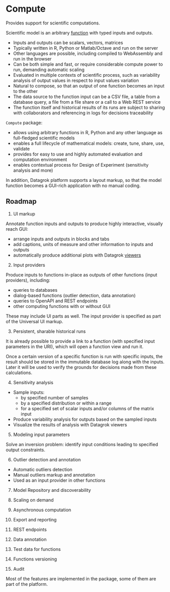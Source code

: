 # Compute

Provides support for scientific computations.

Scientific model is an arbitrary [function](https://datagrok.ai/help/overview/functions/function)
with typed inputs and outputs.

* Inputs and outputs can be scalars, vectors, matrices
* Typically written in R, Python or Matlab/Octave and run on the server
* Other languages are possible, including compiled to WebAssembly and run in the browser
* Can be both simple and fast, or require considerable compute power to run, demanding
  automatic scaling
* Evaluated in multiple contexts of scientific process, such as variability analysis
  of output values in respect to input values variation
* Natural to compose, so that an output of one function becomes an input to the other
* The data source to the function input can be a CSV file, a table from a database query,
  a file from a file share or a call to a Web REST service
* The function itself and historical results of its runs are subject to sharing with
  collaborators and referencing in logs for decisions traceability

`Compute` package:

* allows using arbitrary functions in R, Python and any other language as full-fledged
  scientific models
* enables a full lifecycle of mathematical models: create, tune, share, use, validate
* provides for easy to use and highly automated evaluation and computation environment
* enables contextual process for Design of Experiment (sensitivity analysis and more)

In addition, Datagrok platform supports a layout markup, so that the model function becomes
a GUI-rich application with no manual coding.

## Roadmap

1. UI markup

Annotate function inputs and outputs to produce highly interactive, visually reach GUI:

* arrange inputs and outputs in blocks and tabs
* add captions, units of measure and other information to inputs and outputs
* automatically produce additional plots with Datagrok
  [viewers](https://datagrok.ai/help/visualize/viewers)

2. Input providers

Produce inputs to functions in-place as outputs of other functions (input providers), including:

* queries to databases
* dialog-based functions (outlier detection, data annotation)
* queries to OpenAPI and REST endpoints
* other computing functions with or without GUI

These may include UI parts as well. The input provider is specified as part of the Universal UI markup.

3. Persistent, sharable historical runs

It is already possible to provide a link to a function (with specified input parameters in
the URI), which will open a function view and run it.

Once a certain version of a specific function is run with specific inputs, the result should
be stored in the immutable database log along with the inputs. Later it will be used to verify
the grounds for decisions made from these calculations.

4. Sensitivity analysis

* Sample inputs:
  * by specified number of samples
  * by a specified distribution or within a range
  * for a specified set of scalar inputs and/or columns of the matrix input
* Produce variability analysis for outputs based on the sampled inputs
* Visualize the results of analysis with Datagrok viewers

5. Modeling input parameters

Solve an inversion problem: identify input conditions leading to specified output constraints.

6. Outlier detection and annotation

* Automatic outliers detection
* Manual outliers markup and annotation
* Used as an input provider in other functions

7. Model Repository and discoverability

8. Scaling on demand

9. Asynchronous computation

10. Export and reporting

11. REST endpoints

12. Data annotation

13. Test data for functions

14. Functions versioning

15. Audit

Most of the features are implemented in the package, some of them are part of the platform.